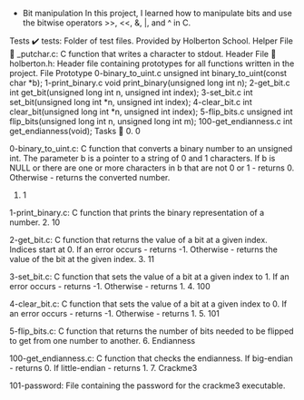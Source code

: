  - Bit manipulation
In this project, I learned how to manipulate bits and use the bitwise operators >>, <<, &, |, and ^ in C.

Tests ✔️
tests: Folder of test files. Provided by Holberton School.
Helper File 🙌
_putchar.c: C function that writes a character to stdout.
Header File 📁
holberton.h: Header file containing prototypes for all functions written in the project.
File	Prototype
0-binary_to_uint.c	unsigned int binary_to_uint(const char *b);
1-print_binary.c	void print_binary(unsigned long int n);
2-get_bit.c	int get_bit(unsigned long int n, unsigned int index);
3-set_bit.c	int set_bit(unsigned long int *n, unsigned int index);
4-clear_bit.c	int clear_bit(unsigned long int *n, unsigned int index);
5-flip_bits.c	unsigned int flip_bits(unsigned long int n, unsigned long int m);
100-get_endianness.c	int get_endianness(void);
Tasks 📃
0. 0

0-binary_to_uint.c: C function that converts a binary number to an unsigned int.
The parameter b is a pointer to a string of 0 and 1 characters.
If b is NULL or there are one or more characters in b that are not 0 or 1 - returns 0.
Otherwise - returns the converted number.
1. 1

1-print_binary.c: C function that prints the binary representation of a number.
2. 10

2-get_bit.c: C function that returns the value of a bit at a given index.
Indices start at 0.
If an error occurs - returns -1.
Otherwise - returns the value of the bit at the given index.
3. 11

3-set_bit.c: C function that sets the value of a bit at a given index to 1.
If an error occurs - returns -1.
Otherwise - returns 1.
4. 100

4-clear_bit.c: C function that sets the value of a bit at a given index to 0.
If an error occurs - returns -1.
Otherwise - returns 1.
5. 101

5-flip_bits.c: C function that returns the number of bits needed to be flipped to get from one number to another.
6. Endianness

100-get_endianness.c: C function that checks the endianness.
If big-endian - returns 0.
If little-endian - returns 1.
7. Crackme3

101-password: File containing the password for the crackme3 executable.
